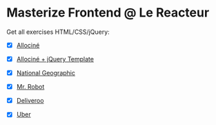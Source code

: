 # Masterize Frontend @ Le Reacteur

Get all exercises HTML/CSS/jQuery:

- [x] [Allociné](https://xaviercolombel.github.io/allocine/original/index.html)

- [x] [Allociné + jQuery Template](https://xaviercolombel.github.io/allocine/jQuery_template/index.html)

- [x] [National Geographic](https://xaviercolombel.github.io/natgeo/index.html)

- [x] [Mr. Robot](https://xaviercolombel.github.io/mrrobot/index.html)

- [x] [Deliveroo](https://xaviercolombel.github.io/deliveroo/index.html)

- [x] [Uber](https://xaviercolombel.github.io/uber/index.html)

